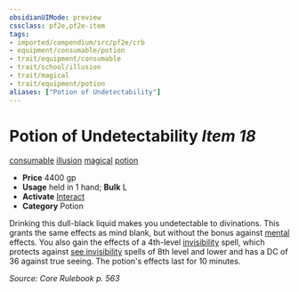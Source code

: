 ```yaml
---
obsidianUIMode: preview
cssclass: pf2e,pf2e-item
tags:
- imported/compendium/src/pf2e/crb
- equipment/consumable/potion
- trait/equipment/consumable
- trait/school/illusion
- trait/magical
- trait/equipment/potion
aliases: ["Potion of Undetectability"]
---
```

# Potion of Undetectability *Item 18*  
[consumable](consumable.md)  [illusion](illusion.md)  [magical](magical.md)  [potion](potion.md)  

- **Price** 4400 gp
- **Usage** held in 1 hand; **Bulk** L
- **Activate** [Interact](interact.md)
- **Category** Potion

Drinking this dull-black liquid makes you undetectable to divinations. This grants the same effects as mind blank, but without the bonus against [mental](mental.md) effects. You also gain the effects of a 4th-level [invisibility](../../spells/invisibility.md) spell, which protects against [see invisibility](../../spells/see-invisibility.md) spells of 8th level and lower and has a DC of 36 against true seeing. The potion's effects last for 10 minutes.

*Source: Core Rulebook p. 563*